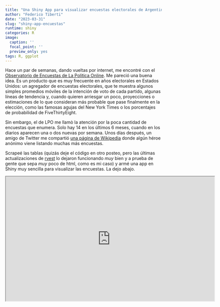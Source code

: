 ```yaml
---
title: "Una Shiny App para visualizar encuestas electorales de Argentina"
author: "Federico Tiberti"
date: "2023-03-31"
slug: "shiny-app-encuestas"
runtime: shiny
categories: R
image:
  caption: ''
  focal_point: ''
  preview_only: yes
tags: R, ggplot
---
```




Hace un par de semanas, dando vueltas por internet, me encontré con el [Observatorio de Encuestas de La Política Online](http://observatorio.lapoliticaonline.com/presidente). Me pareció una buena idea. Es un producto que es muy frecuente en años electorales en Estados Unidos: un agregador de encuestas electorales, que te muestra algunos simples promedios móviles de la intención de voto de cada partido, algunas líneas de tendencia y, cuando quieren arriesgar un poco, proyecciones o estimaciones de lo que consideran más probable que pase finalmente en la elección, como las famosas agujas del New York Times o los porcentajes de probabilidad de FiveThirtyEight. 

Sin embargo, el de LPO me llamò la atención por la poca cantidad de encuestas que enumera. Solo hay 14 en los últimos 6 meses, cuando en los diarios aparecen una o dos nuevas por semana. Unos días después, un amigo de Twitter me compartió [una página de Wikipedia](https://es.wikipedia.org/wiki/Anexo:Encuestas_de_intenci%C3%B3n_de_voto_para_las_elecciones_presidenciales_de_Argentina_de_2023) donde algún héroe anónimo viene listando muchas más encuestas.

Scrapeé las tablas (quizás deje el código en otro posteo, pero las últimas actualizaciones de [rvest](https://rvest.tidyverse.org/) lo dejaron funcionando _muy_ bien y a prueba de gente que sepa _muy_ poco de html, como es mi caso) y armé una app en Shiny muy sencilla para visualizar las encuestas. La dejo abajo.



<iframe src="https://fedetiberti.shinyapps.io/encuestas_app/?showcase=0" width="672" height="400px" data-external="1"></iframe>

